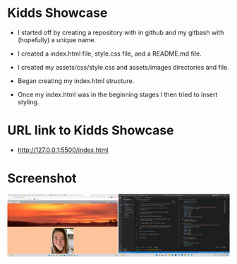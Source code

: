 # Kidds Showcase

* I started off by creating a repository with in github and my gitbash with (hopefully) a unique name.

* I created a index.html file, style.css file, and a README.md file.

* I created my assets/css/style.css and assets/images directories and file.

* Began creating my index.html structure. 

* Once my index.html was in the beginning stages I then tried to insert styling.

# URL link to Kidds Showcase

* http://127.0.0.1:5500/index.html

# Screenshot
![alt text](assets/images/screenshot.png)